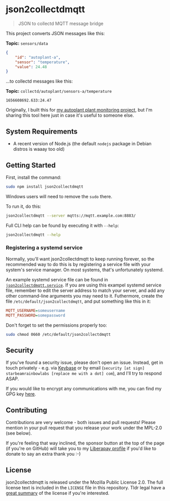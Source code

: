 # json2collectdmqtt

> JSON to collectd MQTT message bridge

This project converts JSON messages like this:

**Topic:** `sensors/data`
```json
{
	"id": "autoplant-a",
	"sensor": "temperature",
	"value": 24.48
}
```

...to collectd messages like this:

**Topic:** `collectd/autoplant/sensors-a/temperature`
```
1656608692.633:24.47
```

Originally, I built this for [my autoplant plant monitoring project](https://git.starbeamrainbowlabs.com/sbrl/autoplant), but I'm sharing this tool here just in case it's useful to someone else.


## System Requirements
 - A recent version of Node.js (the default `nodejs` package in Debian distros is waaay too old)


## Getting Started
First, install the command:

```bash
sudo npm install json2collectdmqtt
```

Windows users will need to remove the `sudo` there.

To run it, do this:

```bash
json2collectdmqtt --server mqtts://mqtt.example.com:8883/
```

Full CLI help can be found by executing it with `--help`:

```bash
json2collectdmqtt --help
```

### Registering a systemd service
Normally, you'll want json2collectdmqtt to keep running forever, so the recommended way to do this is by registering a service file with your system's service manager. On most systems, that's unfortunately systemd.

An example systemd service file can be found in [`json2collectdmqtt.service`](./json2collectdmqtt.service). If you are using this exampel systemd service file, remember to edit the server address to match your server, and add any other command-line arguments you may need to it. Futhermore, create the file `/etc/default/json2collectdmqtt`, and put something like this in it:

```ini
MQTT_USERNAME=someusername
MQTT_PASSWORD=somepassword
```

Don't forget to set the permissions properly too:

```bash
sudo chmod 0660 /etc/default/json2collectdmqtt
```


## Security
If you've found a security issue, please don't open an issue. Instead, get in touch privately - e.g. via [Keybase](https://keybase.io/sbrl) or by email (`security [at sign] starbeamrainbowlabs [replace me with a dot] com`), and I'll try to respond ASAP.

If you would like to encrypt any communications with me, you can find my GPG key [here](https://starbeamrainbowlabs.com/sbrl.asc).


## Contributing
Contributions are very welcome - both issues and pull requests! Please mention in your pull request that you release your work under the MPL-2.0 (see below).

If you're feeling that way inclined, the sponsor button at the top of the page (if you're on GitHub) will take you to my [Liberapay profile](https://liberapay.com/sbrl) if you'd like to donate to say an extra thank you :-)


## License
json2collectdmqtt is released under the Mozilla Public License 2.0. The full license text is included in the `LICENSE` file in this repository. Tldr legal have a [great summary](https://tldrlegal.com/license/mozilla-public-license-2.0-(mpl-2)) of the license if you're interested.
